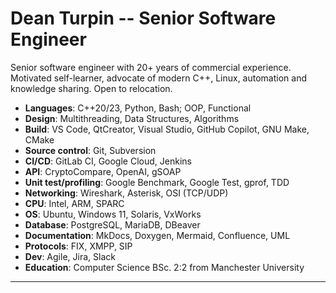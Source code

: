# Dean Turpin -- Senior Software Engineer

Senior software engineer with 20+ years of commercial experience. Motivated self-learner, advocate of modern C++, Linux, automation and knowledge sharing. Open to relocation.

- __Languages__: C++20/23, Python, Bash; OOP, Functional
- __Design__: Multithreading, Data Structures, Algorithms
- __Build__: VS Code, QtCreator, Visual Studio, GitHub Copilot, GNU Make, CMake
- __Source control__: Git, Subversion
- __CI/CD__: GitLab CI, Google Cloud, Jenkins 
- __API__: CryptoCompare, OpenAI, gSOAP
- __Unit test/profiling__: Google Benchmark, Google Test, gprof, TDD
- __Networking__: Wireshark, Asterisk, OSI (TCP/UDP)
- __CPU__: Intel, ARM, SPARC
- __OS__: Ubuntu, Windows 11, Solaris, VxWorks
- __Database__: PostgreSQL, MariaDB, DBeaver
- __Documentation__: MkDocs, Doxygen, Mermaid, Confluence, UML
- __Protocols__: FIX, XMPP, SIP
- __Dev__: Agile, Jira, Slack
- __Education__: Computer Science BSc. 2:2 from Manchester University

___

<!--
- __Protocols__: FIX, XMPP, SIP, gSOAP, PCM
- __Dev__: Agile, Jira, Slack
- __Source control__: Git, Gerrit, Subversion
- __AI__: GitHub Copilot, OpenAI AP
- __UI__: Qt, JUCE, MFC
-->

